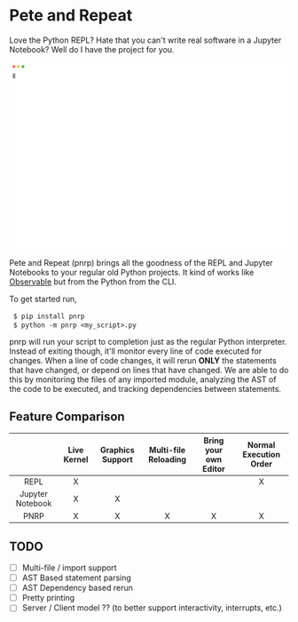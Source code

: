 # Pete and Repeat

Love the Python REPL?
Hate that you can't write real software in a Jupyter Notebook?
Well do I have the project for you.

<p align="center">
  <img width="600" src="https://raw.githubusercontent.com/thmsmlr/pnrp/master/assets/demo.svg">
</p>

Pete and Repeat (pnrp) brings all the goodness of the REPL and Jupyter Notebooks to your regular old Python projects.
It kind of works like [Observable](https://observablehq.com) but from the Python from the CLI.

To get started run,

```
 $ pip install pnrp
 $ python -m pnrp <my_script>.py
```

pnrp will run your script to completion just as the regular Python interpreter.
Instead of exiting though, it'll monitor every line of code executed for changes.
When a line of code changes, it will rerun **ONLY** the statements that have changed, or depend on lines that have changed.
We are able to do this by monitoring the files of any imported module, analyzing the AST of the code to be executed, and tracking dependencies between statements.

## Feature Comparison


|                  | Live Kernel  | Graphics Support | Multi-file Reloading | Bring your own Editor | Normal Execution Order |
|:----------------:|:------------:|:----------------:|:--------------------:|:---------------------:|:----------------------:|
| REPL             |       X      |                  |                      |                       |            X           |
| Jupyter Notebook |       X      |         X        |                      |                       |                        |
| PNRP             |       X      |         X        |           X          |           X           |            X           |


## TODO

- [ ] Multi-file / import support
- [ ] AST Based statement parsing
- [ ] AST Dependency based rerun
- [ ] Pretty printing
- [ ] Server / Client model ?? (to better support interactivity, interrupts, etc.)
